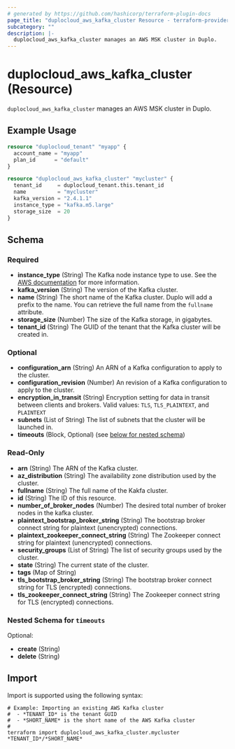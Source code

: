 ```yaml
---
# generated by https://github.com/hashicorp/terraform-plugin-docs
page_title: "duplocloud_aws_kafka_cluster Resource - terraform-provider-duplocloud"
subcategory: ""
description: |-
  duplocloud_aws_kafka_cluster manages an AWS MSK cluster in Duplo.
---
```


# duplocloud_aws_kafka_cluster (Resource)

`duplocloud_aws_kafka_cluster` manages an AWS MSK cluster in Duplo.

## Example Usage

```terraform
resource "duplocloud_tenant" "myapp" {
  account_name = "myapp"
  plan_id      = "default"
}

resource "duplocloud_aws_kafka_cluster" "mycluster" {
  tenant_id     = duplocloud_tenant.this.tenant_id
  name          = "mycluster"
  kafka_version = "2.4.1.1"
  instance_type = "kafka.m5.large"
  storage_size  = 20
}
```

<!-- schema generated by tfplugindocs -->
## Schema

### Required

- **instance_type** (String) The Kafka node instance type to use.
See the [AWS documentation](https://docs.aws.amazon.com/msk/latest/developerguide/msk-create-cluster.html) for more information.
- **kafka_version** (String) The version of the Kafka cluster.
- **name** (String) The short name of the Kafka cluster.  Duplo will add a prefix to the name.  You can retrieve the full name from the `fullname` attribute.
- **storage_size** (Number) The size of the Kafka storage, in gigabytes.
- **tenant_id** (String) The GUID of the tenant that the Kafka cluster will be created in.

### Optional

- **configuration_arn** (String) An ARN of a Kafka configuration to apply to the cluster.
- **configuration_revision** (Number) An revision of a Kafka configuration to apply to the cluster.
- **encryption_in_transit** (String) Encryption setting for data in transit between clients and brokers. Valid values: `TLS`, `TLS_PLAINTEXT`, and `PLAINTEXT`
- **subnets** (List of String) The list of subnets that the cluster will be launched in.
- **timeouts** (Block, Optional) (see [below for nested schema](#nestedblock--timeouts))

### Read-Only

- **arn** (String) The ARN of the Kafka cluster.
- **az_distribution** (String) The availability zone distribution used by the cluster.
- **fullname** (String) The full name of the Kakfa cluster.
- **id** (String) The ID of this resource.
- **number_of_broker_nodes** (Number) The desired total number of broker nodes in the kafka cluster.
- **plaintext_bootstrap_broker_string** (String) The bootstrap broker connect string for plaintext (unencrypted) connections.
- **plaintext_zookeeper_connect_string** (String) The Zookeeper connect string for plaintext (unencrypted) connections.
- **security_groups** (List of String) The list of security groups used by the cluster.
- **state** (String) The current state of the cluster.
- **tags** (Map of String)
- **tls_bootstrap_broker_string** (String) The bootstrap broker connect string for TLS (encrypted) connections.
- **tls_zookeeper_connect_string** (String) The Zookeeper connect string for TLS (encrypted) connections.

<a id="nestedblock--timeouts"></a>
### Nested Schema for `timeouts`

Optional:

- **create** (String)
- **delete** (String)

## Import

Import is supported using the following syntax:

```shell
# Example: Importing an existing AWS Kafka cluster
#  - *TENANT_ID* is the tenant GUID
#  - *SHORT_NAME* is the short name of the AWS Kafka cluster
#
terraform import duplocloud_aws_kafka_cluster.mycluster *TENANT_ID*/*SHORT_NAME*
```
